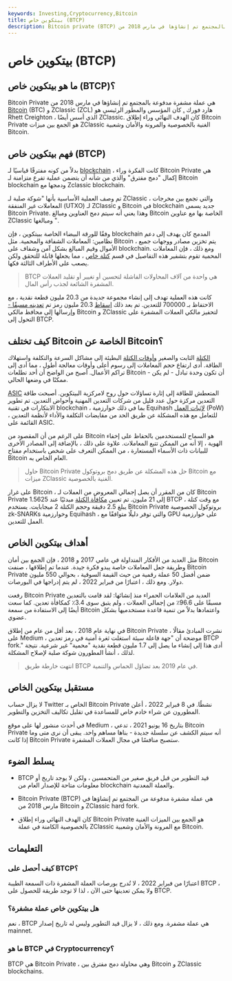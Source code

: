 ```yaml
---
keywords: Investing,Cryptocurrency,Bitcoin
title: بيتكوين خاص (BTCP)
description: Bitcoin private (BTCP) هي عملة مشفرة مدفوعة بالمجتمع تم إنشاؤها في مارس 2018 من Bitcoin و ZClassic هارد فورك.
---
```


# بيتكوين خاص (BTCP)
## ما هو بيتكوين خاص (BTCP)؟

Bitcoin Private هي عملة مشفرة مدفوعة بالمجتمع تم إنشاؤها في مارس 2018 من [Bitcoin](/bitcoin) (BTC) و ZClassic (ZCL) هارد فورك [.](/cryptocurrency) كان المؤسس والمطور الرئيسي هو Rhett Creighton ، الذي أسس أيضًا ZClassic. كان الهدف النهائي وراء إطلاق Bitcoin Private هو الجمع بين ميزات ZClassic الغنية بالخصوصية والمرونة والأمان وشعبية Bitcoin.

## فهم بيتكوين خاص (BTCP)

بدلاً من كونه مفترقًا قياسيًا لـ [blockchain](/blockchain) ، كانت الفكرة وراء Bitcoin Private هي إكمال "دمج مفترق" والذي من شأنه أن يتضمن عملية تفرع متزامنة لـ Bitcoin blockchain ودمجها مع Zclassic blockchain.

تم وصف العملية الأساسية بأنها "شوكة صلبة لـ ZClassic ، والتي تجمع بين مخرجات المعاملات غير المنفقة (UTXO) لـ ZClassic و Bitcoin في blockchain جديد يسمى Bitcoin Private. وهذا يعني أنه سيتم دمج العناوين ومبالغ Bitcoin الخاصة بها مع عناوين ZClassic ومبالغها ".

وفقًا للورقة البيضاء الخاصة ببيتكوين ، فإن blockchain المدمج كان يهدف إلى دعم نظامين: المعاملات الشفافة والمحمية. مثل Bitcoin ، يتم تخزين مصادر ووجهات جميع الأموال وقيم المبالغ بشكل آمن وشفاف على blockchain. ومع ذلك ، فإن المعاملات المحمية تقوم بتشفير هذه التفاصيل في قسم [كتلة خاص](/block-bitcoin-block) ، مما يجعلها قابلة للتحقق ولكن يصعب على الأطراف الثالثة فكها.

> BTCP هي واحدة من آلاف المحاولات الفاشلة لتحسين أو تغيير أو تقليد العملات المشفرة الشائعة لجذب رأس المال.

>

كانت هذه العملية تهدف إلى إنشاء مجموعة جديدة من 20.3 مليون قطعة نقدية ، مع الاحتفاظ بـ 700000 للتعدين. تم بعد ذلك [إسقاط](/airdrop-cryptocurrency) 20.3 مليون رمز تم [تعدينه مسبقًا -](/premining) وإرسالها إلى محافظ مالكي Bitcoin و ZClassic لتحفيز مالكي العملات المشفرة على التحول إلى BTCP.

## كيف تختلف Bitcoin الخاصة عن Bitcoin؟

[الكتلة](/block) الثابت والصغير [وأوقات الكتلة](/block-time-cryptocurrency) البطيئة إلى مشاكل السرعة والتكلفة واستهلاك الطاقة. أدى ارتفاع حجم المعاملات إلى رسوم أعلى وأوقات معالجة أطول ، مما أدى إلى تراكم الأعمال. أصبح من الواضح أن أحد تطلعات Bitcoin - أن تكون وحدة تبادل - لم يكن ممكنًا في وضعها الحالي.

[ASIC](/asic) المتعطش للطاقة إلى إثارة تساؤلات حول روح لامركزية البيتكوين. أصبحت طاقة التعدين مركزة حول عدد قليل من شركات التعدين المهنية وأحواض التعدين. تم تطوير الابتكارات في تقنية blockchain ، بما في ذلك خوارزمية Equihash [لإثبات العمل](/proof-work) (PoW) ، للتعامل مع هذه المشكلة عن طريق الحد من مقايضات التكلفة والأداء لأنظمة التعدين القائمة على ASIC.

على الرغم من أن المقصود من Bitcoin هو السماح للمستخدمين بالحفاظ على إخفاء الهوية ، إلا أنه من الممكن تتبع المعاملات. علاوة على ذلك ، بالإضافة إلى المصادر الأخرى للبيانات ذات الأسماء المستعارة ، من الممكن التعرف على شخص باستخدام مفتاح Bitcoin العام الخاص به.

> حاول Bitcoin Private حل هذه المشكلة عن طريق دمج بروتوكول Bitcoin مع ميزات ZClassic الغنية بالخصوصية.

>

على غرار Bitcoin ، كان من المقرر أن يصل إجمالي المعروض من العملات لـ Bitcoin Private إلى 21 مليون. تم تعيين [مكافأة الكتلة](/block-reward) مبدئيًا عند 1.5625 BTCP ، مع وقت كتلة يبلغ 2.5 دقيقة وحجم الكتلة 2 ميجابايت. يستخدم Bitcoin Private بروتوكول الخصوصية zk-SNARKs وخوارزمية Equihash ، والتي توفر دليلًا متوافقًا مع GPU على خوارزمية العمل للتعدين.

## أهداف بيتكوين الخاص

مثل العديد من الأفكار المتداولة في عامي 2017 و 2018 ، فإن الجمع بين أمان Bitcoin وطريقة جعل المعاملات خاصة يبدو فكرة جيدة. عندما تم إطلاقها ، صنفت Bitcoin Private ضمن أفضل 50 عملة رقمية من حيث القيمة السوقية ، بحوالي 550 مليون دولار. ومع ذلك ، اعتبارًا من فبراير 2022 ، لم يتم إدراجها في البورصات.

رفعت Bitcoin Private العديد من العلامات الحمراء منذ إنشائها: لقد قامت بالتعدين مسبقًا على 96.6٪ من إجمالي العملات ، ولم يتبق سوى 3.4٪ كمكافأة تعدين. كما سعت أيضًا إلى الاستفادة من سمعة Bitcoin واعتمادها بدلاً من تنمية قاعدة مستخدميها بشكل عضوي.

في نهاية عام 2018 ، بعد أقل من عام من إطلاق Bitcoin Private ، نشرت المبادئ مقالًا على Medium ، موضحة أن "جهة فاعلة سيئة استغلت ثغرة أمنية في رمز تعدين BTCP fork." أدى هذا إلى إنشاء ما يصل إلى 1.7 مليون قطعة نقدية "محمية" غير شرعية. نتيجة لذلك ، أنشأ المطورون شوكة صلبة لإصلاح المشكلة.

> انتهت خارطة طريق BTCP في عام 2019 بعد تضاؤل الحماس والتنمية.

>

## مستقبل بيتكوين الخاص

لا يزال حساب Twitter الخاص بـ Bitcoin Private نشطًا. في 8 فبراير 2022 ، أعلن المطورون عن شراء خادم خاص للمساعدة في تقليل تكاليف التخزين والتطوير.

في أحدث منشور لها على موقع Medium ، بتاريخ 16 يونيو 2021 ، تدعي Bitcoin Private أنه سيتم الكشف عن سلسلة جديدة - بناها مساهم واحد. يبقى أن نرى متى وما إذا كانت Bitcoin Private ستصبح منافسًا في مجال العملات المشفرة.

## يسلط الضوء

- BTCP قيد التطوير من قبل فريق صغير من المتحمسين ، ولكن لا يوجد تاريخ أو معلومات متاحة للإصدار العام من blockchain والعملة المعدنية.

- Bitcoin Private (BTCP) هي عملة مشفرة مدفوعة من المجتمع تم إنشاؤها في مارس 2018 من Bitcoin و ZClassic hard fork.

- كان الهدف النهائي وراء إطلاق Bitcoin Private هو الجمع بين الميزات الغنية بالخصوصية الكامنة في عملة ZClassic مع المرونة والأمان وشعبية Bitcoin.

## التعليمات

### كيف أحصل على BTCP؟

اعتبارًا من فبراير 2022 ، لا تُدرج بورصات العملة المشفرة ذات السمعة الطيبة BTCP ، ولا يمكن تعدينها حتى الآن ، لذا لا توجد طريقة للحصول على BTCP.

### هل بيتكوين خاص عملة مشفرة؟

نعم ، BTCP هي عملة مشفرة. ومع ذلك ، لا يزال قيد التطوير وليس له تاريخ إصدار mainnet.

### ما هو BTCP في Cryptocurrency؟

BTCP هي Bitcoin Private ، وهي محاولة دمج مفترق بين Bitcoin و ZClassic blockchains.

